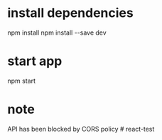 # install dependencies

npm install
npm install --save dev

# start app

npm start

# note

API has been blocked by CORS policy # react-test
